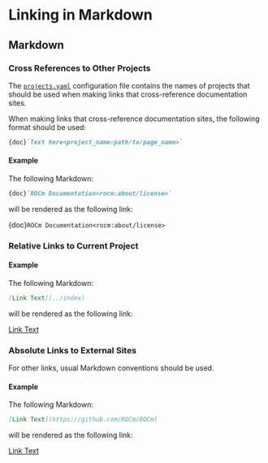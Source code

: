 # Linking in Markdown

## Markdown

### Cross References to Other Projects

The [`projects.yaml`](https://github.com/ROCm/rocm-docs-core/blob/develop/src/rocm_docs/data/projects.yaml)
configuration file contains the names of projects
that should be used when making links that cross-reference documentation sites.

When making links that cross-reference documentation sites, the following
format should be used:

```Markdown
{doc}`Text here<project_name:path/to/page_name>`
```

#### Example

The following Markdown:

```Markdown
{doc}`ROCm Documentation<rocm:about/license>`
```

will be rendered as the following link:

{doc}`ROCm Documentation<rocm:about/license>`

### Relative Links to Current Project

#### Example

The following Markdown:

```Markdown
[Link Text](../index)
```

will be rendered as the following link:

[Link Text](../index)

### Absolute Links to External Sites

For other links, usual Markdown conventions should be used.

#### Example

The following Markdown:

```Markdown
[Link Text](https://github.com/ROCm/ROCm)
```

will be rendered as the following link:

[Link Text](https://github.com/ROCm/ROCm)
